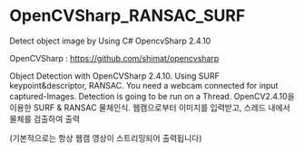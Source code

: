 # OpenCVSharp_RANSAC_SURF
Detect object image by Using C# OpencvSharp 2.4.10

OpenCVSharp : https://github.com/shimat/opencvsharp

Object Detection with OpenCVSharp 2.4.10. Using SURF keypoint&descriptor, RANSAC.
You need a webcam connected for input captured-Images. Detection is going to be run on a Thread.
OpenCV2.4.10을 이용한 SURF & RANSAC 물체인식.
웹캠으로부터 이미지를 입력받고, 스레드 내에서 물체를 검출하여 출력

(기본적으로는 항상 웹캠 영상이 스트리밍되어 출력됩니다)
